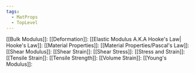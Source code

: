 ```yaml
---
tags:
  - MatProps
  - TopLevel
---
```

[[Bulk Modulus]]:
[[Deformation]]:
[[Elastic Modulus A.K.A Hooke's Law| Hooke's Law]]:
[[Material Properties]]:
[[Material Properties/Pascal's Law]]:
[[Shear Modulus]]:
[[Shear Strain]]:
[[Shear Stress]]:
[[Stress and Strain]]:
[[Tensile Strain]]:
[[Tensile Strength]]:
[[Volume Strain]]:
[[Young's Modulus]]:
